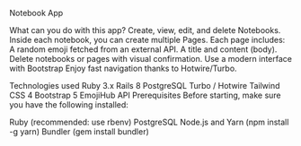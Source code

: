  Notebook App
 
What can you do with this app?
Create, view, edit, and delete Notebooks.
Inside each notebook, you can create multiple Pages.
Each page includes:
A random emoji fetched from an external API.
A title and content (body).
Delete notebooks or pages with visual confirmation.
Use a modern interface with Bootstrap
Enjoy fast navigation thanks to Hotwire/Turbo.

Technologies used
Ruby 3.x
Rails 8
PostgreSQL
Turbo / Hotwire
Tailwind CSS 4
Bootstrap 5
EmojiHub API
Prerequisites
Before starting, make sure you have the following installed:

Ruby (recommended: use rbenv)
PostgreSQL
Node.js and Yarn (npm install -g yarn)
Bundler (gem install bundler)

